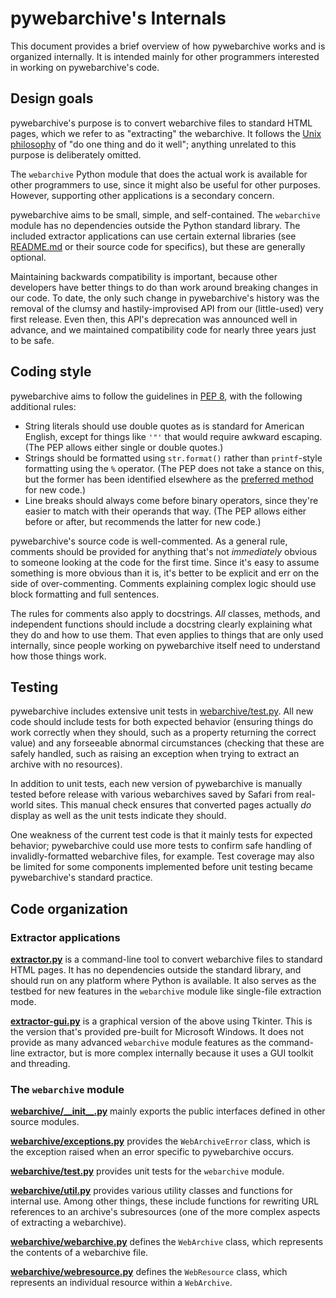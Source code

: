 # pywebarchive's Internals

This document provides a brief overview of how pywebarchive works and is organized internally. It is intended mainly for other programmers interested in working on pywebarchive's code.


## Design goals

pywebarchive's purpose is to convert webarchive files to standard HTML pages, which we refer to as "extracting" the webarchive. It follows the [Unix philosophy](https://en.wikipedia.org/wiki/Unix_philosophy) of "do one thing and do it well"; anything unrelated to this purpose is deliberately omitted.

The `webarchive` Python module that does the actual work is available for other programmers to use, since it might also be useful for other purposes. However, supporting other applications is a secondary concern.

pywebarchive aims to be small, simple, and self-contained. The `webarchive` module has no dependencies outside the Python standard library. The included extractor applications can use certain external libraries (see [README.md](README.md) or their source code for specifics), but these are generally optional.

Maintaining backwards compatibility is important, because other developers have better things to do than work around breaking changes in our code. To date, the only such change in pywebarchive's history was the removal of the clumsy and hastily-improvised API from our (little-used) very first release. Even then, this API's deprecation was announced well in advance, and we maintained compatibility code for nearly three years just to be safe.


## Coding style

pywebarchive aims to follow the guidelines in [PEP 8](https://peps.python.org/pep-0008/), with the following additional rules:

* String literals should use double quotes as is standard for American English, except for things like `'"'` that would require awkward escaping. (The PEP allows either single or double quotes.)
* Strings should be formatted using `str.format()` rather than `printf`-style formatting using the `%` operator. (The PEP does not take a stance on this, but the former has been identified elsewhere as the [preferred method](https://stackoverflow.com/questions/13451989/pythons-many-ways-of-string-formatting-are-the-older-ones-going-to-be-depre) for new code.)
* Line breaks should always come before binary operators, since they're easier to match with their operands that way. (The PEP allows either before or after, but recommends the latter for new code.)

pywebarchive's source code is well-commented. As a general rule, comments should be provided for anything that's not *immediately* obvious to someone looking at the code for the first time. Since it's easy to assume something is more obvious than it is, it's better to be explicit and err on the side of over-commenting. Comments explaining complex logic should use block formatting and full sentences.

The rules for comments also apply to docstrings. *All* classes, methods, and independent functions should include a docstring clearly explaining what they do and how to use them. That even applies to things that are only used internally, since people working on pywebarchive itself need to understand how those things work.


## Testing

pywebarchive includes extensive unit tests in [webarchive/test.py](webarchive/test.py). All new code should include tests for both expected behavior (ensuring things do work correctly when they should, such as a property returning the correct value) and any forseeable abnormal circumstances (checking that these are safely handled, such as raising an exception when trying to extract an archive with no resources).

In addition to unit tests, each new version of pywebarchive is manually tested before release with various webarchives saved by Safari from real-world sites. This manual check ensures that converted pages actually *do* display as well as the unit tests indicate they should.

One weakness of the current test code is that it mainly tests for expected behavior; pywebarchive could use more tests to confirm safe handling of invalidly-formatted webarchive files, for example. Test coverage may also be limited for some components implemented before unit testing became pywebarchive's standard practice.


## Code organization

### Extractor applications

**[extractor.py](extractor.py)** is a command-line tool to convert webarchive files to standard HTML pages. It has no dependencies outside the standard library, and should run on any platform where Python is available. It also serves as the testbed for new features in the `webarchive` module like single-file extraction mode.

**[extractor-gui.py](extractor-gui.py)** is a graphical version of the above using Tkinter. This is the version that's provided pre-built for Microsoft Windows. It does not provide as many advanced `webarchive` module features as the command-line extractor, but is more complex internally because it uses a GUI toolkit and threading.

### The `webarchive` module

**[webarchive/\_\_init\_\_.py](webarchive/__init__.py)** mainly exports the public interfaces defined in other source modules.

**[webarchive/exceptions.py](webarchive/exceptions.py)** provides the `WebArchiveError` class, which is the exception raised when an error specific to pywebarchive occurs.

**[webarchive/test.py](webarchive/test.py)** provides unit tests for the `webarchive` module.

**[webarchive/util.py](webarchive/util.py)** provides various utility classes and functions for internal use. Among other things, these include functions for rewriting URL references to an archive's subresources (one of the more complex aspects of extracting a webarchive).

**[webarchive/webarchive.py](webarchive/webarchive.py)** defines the `WebArchive` class, which represents the contents of a webarchive file.

**[webarchive/webresource.py](webarchive/webresource.py)** defines the `WebResource` class, which represents an individual resource within a `WebArchive`.
